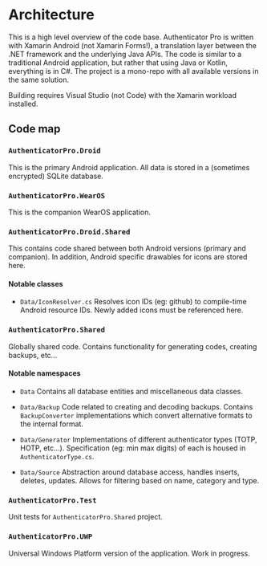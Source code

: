 # Architecture

This is a high level overview of the code base. Authenticator Pro is written with Xamarin Android (not Xamarin Forms!), a translation layer between the .NET framework and the underlying Java APIs. The code is similar to a traditional Android application, but rather that using Java or Kotlin, everything is in C#.
The project is a mono-repo with all available versions in the same solution.

Building requires Visual Studio (not Code) with the Xamarin workload installed.

## Code map

### `AuthenticatorPro.Droid`

This is the primary Android application. All data is stored in a (sometimes encrypted) SQLite database.

### `AuthenticatorPro.WearOS`

This is the companion WearOS application.

### `AuthenticatorPro.Droid.Shared`

This contains code shared between both Android versions (primary and companion). In addition, Android specific drawables for icons are stored here.

#### Notable classes

- `Data/IconResolver.cs` Resolves icon IDs (eg: github) to compile-time Android resource IDs. Newly added icons must be referenced here.

### `AuthenticatorPro.Shared`

Globally shared code. Contains functionality for generating codes, creating backups, etc...

#### Notable namespaces

- `Data` Contains all database entities and miscellaneous data classes.

- `Data/Backup` Code related to creating and decoding backups. Contains `BackupConverter` implementations which convert alternative formats to the internal format.

- `Data/Generator` Implementations of different authenticator types (TOTP, HOTP, etc...). Specification (eg: min max digits) of each is housed in `AuthenticatorType.cs`.

- `Data/Source` Abstraction around database access, handles inserts, deletes, updates. Allows for filtering based on name, category and type.

### `AuthenticatorPro.Test`

Unit tests for `AuthenticatorPro.Shared` project.

### `AuthenticatorPro.UWP`

Universal Windows Platform version of the application. Work in progress.

